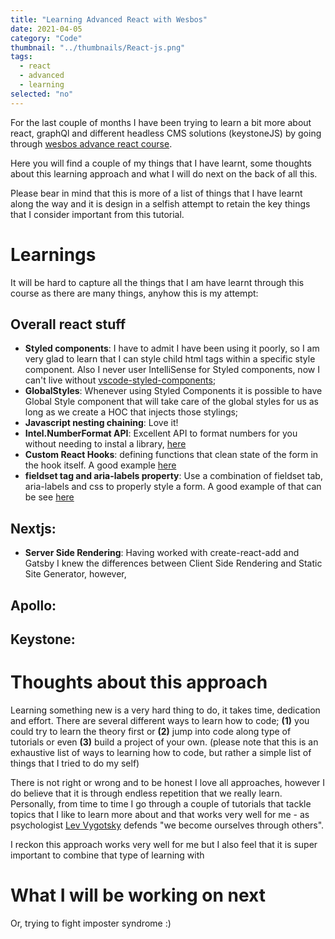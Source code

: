 ```yaml
---
title: "Learning Advanced React with Wesbos"
date: 2021-04-05
category: "Code"
thumbnail: "../thumbnails/React-js.png"
tags:
  - react
  - advanced
  - learning
selected: "no"
---
```


For the last couple of months I have been trying to learn a bit more about react, graphQl and different headless CMS solutions (keystoneJS) by going through [wesbos advance react course](https://advancedreact.com/). 

Here you will find a couple of my things that I have learnt, some thoughts about this learning approach and what I will do next on the back of all this. 

Please bear in mind that this is more of a list of things that I have learnt along the way and it is design in a selfish attempt to retain the key things that I consider important from this tutorial.

# Learnings

It will be hard to capture all the things that I am have learnt through this course as there are many things, anyhow this is my attempt: 

## Overall react stuff

- **Styled components**: I have to admit I have been using it poorly, so I am very glad to learn that I can style child html tags within a specific style component. Also I never user IntelliSense for Styled components, now I can't live without [vscode-styled-components](https://marketplace.visualstudio.com/items?itemName=jpoissonnier.vscode-styled-components);
- **GlobalStyles**: Whenever using Styled Components it is possible to have Global Style component that will take care of the global styles for us as long as we create a HOC that injects those stylings;
- **Javascript nesting chaining**: Love it!
- **Intel.NumberFormat API**: Excellent API to format numbers for you without needing to instal a library, [here](https://developer.mozilla.org/en-US/docs/Web/JavaScript/Reference/Global_Objects/Intl/NumberFormat)
- **Custom React Hooks**: defining functions that clean state of the form in the hook itself. A good example [here](https://github.com/tiagofsanchez/learning-advanced-react/blob/main/sick-fits/frontend/hooks/useFormInput.js)
- **fieldset tag and aria-labels property**: Use a combination of fieldset tab, aria-labels and css to properly style a form. A good example of that can be see [here](https://github.com/tiagofsanchez/learning-advanced-react/blob/main/sick-fits/frontend/components/CreateProduct.js) 

## Nextjs:

- **Server Side Rendering**: Having worked with create-react-add and Gatsby I knew the differences between Client Side Rendering and Static Site Generator, however, 

## Apollo:


## Keystone:




# Thoughts about this approach

Learning something new is a very hard thing to do, it takes time, dedication and effort. There are several different ways to learn how to code; **(1)** you could try to learn the theory first or **(2)** jump into code along type of tutorials or even **(3)** build a project of your own. (please note that this is an exhaustive list of ways to learning how to code, but rather a simple list of things that I tried to do my self)

There is not right or wrong and to be honest I love all approaches, however I do believe that it is through endless repetition that we really learn. Personally, from time to time I go through a couple of tutorials that tackle topics that I like to learn more about and that works very well for me - as psychologist [Lev Vygotsky](https://en.wikipedia.org/wiki/Lev_Vygotsky) defends "we become ourselves through others". 

I reckon this approach works very well for me but I also feel that it is super important to combine that type of learning with 


# What I will be working on next

Or, trying to fight imposter syndrome :) 





